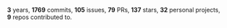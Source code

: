 **3** years, **1769** commits, **105** issues, **79** PRs, **137** stars, **32** personal projects, **9** repos contributed to.
